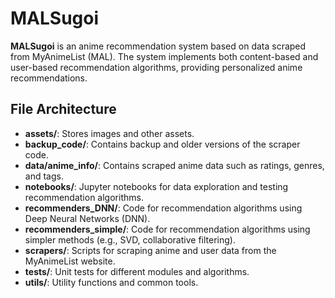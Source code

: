 # MALSugoi

**MALSugoi** is an anime recommendation system based on data scraped from MyAnimeList (MAL). The system implements both content-based and user-based recommendation algorithms, providing personalized anime recommendations.

## File Architecture

- **assets/**: Stores images and other assets.
- **backup_code/**: Contains backup and older versions of the scraper code.
- **data/anime_info/**: Contains scraped anime data such as ratings, genres, and tags.
- **notebooks/**: Jupyter notebooks for data exploration and testing recommendation algorithms.
- **recommenders_DNN/**: Code for recommendation algorithms using Deep Neural Networks (DNN).
- **recommenders_simple/**: Code for recommendation algorithms using simpler methods (e.g., SVD, collaborative filtering).
- **scrapers/**: Scripts for scraping anime and user data from the MyAnimeList website.
- **tests/**: Unit tests for different modules and algorithms.
- **utils/**: Utility functions and common tools.